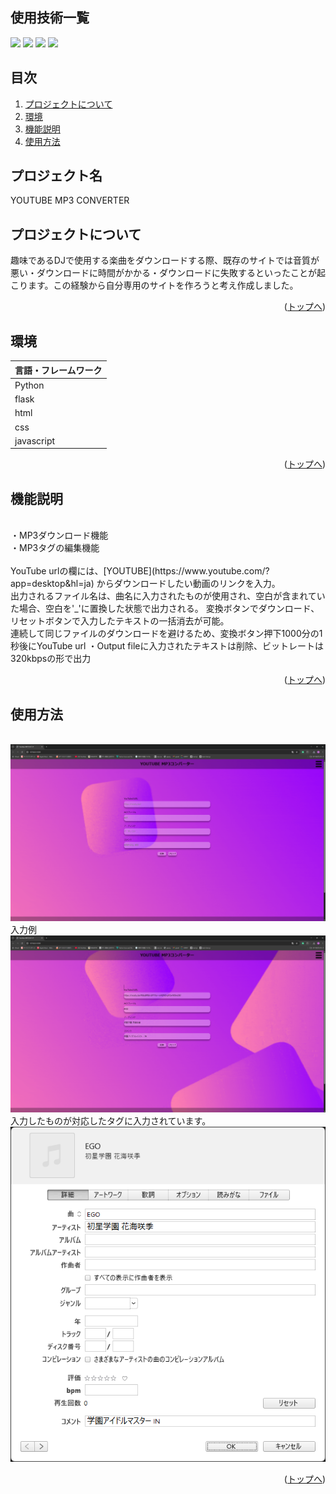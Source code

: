 <div id="top"></div>

## 使用技術一覧
<p>
<img src="https://img.shields.io/badge/-javascript-888888.svg?logo=javascript&style=plastic">
<img src="https://img.shields.io/badge/-python-888888.svg?logo=python&style=plastic">
<img src="https://img.shields.io/badge/-html-888888.svg?logo=html&style=plastic">
<img src="https://img.shields.io/badge/-css-888888.svg?logo=css&style=plastic">

 
</p>

## 目次

1. [プロジェクトについて](#プロジェクトについて)
2. [環境](#環境)
3. [機能説明](#機能説明)
4. [使用方法](#使用方法)



<!-- プロジェクト名を記載 -->

## プロジェクト名

YOUTUBE MP3 CONVERTER

<!-- プロジェクトについて -->

## プロジェクトについて

趣味であるDJで使用する楽曲をダウンロードする際、既存のサイトでは音質が悪い・ダウンロードに時間がかかる・ダウンロードに失敗するといったことが起こります。この経験から自分専用のサイトを作ろうと考え作成しました。



<p align="right">(<a href="#top">トップへ</a>)</p>

## 環境

| 言語・フレームワーク  | 
| --------------------- |
| Python                |
| flask                |
| html |
| css                 |
| javascript               |



<p align="right">(<a href="#top">トップへ</a>)</p>

## 機能説明
<br>
・MP3ダウンロード機能
<br>
・MP3タグの編集機能
<br>
<br>
YouTube urlの欄には、[YOUTUBE](https://www.youtube.com/?app=desktop&hl=ja)
からダウンロードしたい動画のリンクを入力。
<br>
出力されるファイル名は、曲名に入力されたものが使用され、空白が含まれていた場合、空白を'_'に置換した状態で出力される。
変換ボタンでダウンロード、リセットボタンで入力したテキストの一括消去が可能。
<br>
連続して同じファイルのダウンロードを避けるため、変換ボタン押下1000分の1秒後にYouTube url
・Output fileに入力されたテキストは削除、ビットレートは320kbpsの形で出力


<p align="right">(<a href="#top">トップへ</a>)</p>

## 使用方法
<br>

<img src='youtube_README_images/YouTube MP3コンバータ - Google Chrome 2025_03_14 18_29_42.png'>
<br>
入力例
<br>
<img src='youtube_README_images/YouTube MP3コンバータ - Google Chrome 2025_03_14 18_29_07.png'>
<br>
入力したものが対応したタグに入力されています。
<br>
<img src='youtube_README_images/曲の情報 2025_03_14 18_31_36.png'>
<br>


<p align="right">(<a href="#top">トップへ</a>)
